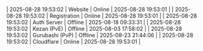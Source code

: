 | 2025-08-28 19:53:02 | Website | Online | 2025-08-28 19:53:01 |
| 2025-08-28 19:53:02 | Registration | Online | 2025-08-28 19:53:01 |
| 2025-08-28 19:53:02 | Auth Server | Offline | 2025-08-18 09:33:31 |
| 2025-08-28 19:53:02 | Kezan (PvE) | Offline | 2025-08-03 17:58:02 |
| 2025-08-28 19:53:02 | Gurubashi (PvP) | Offline | 2025-08-23 21:44:06 |
| 2025-08-28 19:53:02 | Cloudflare | Online | 2025-08-28 19:53:01 |
